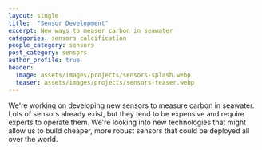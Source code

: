 ```yaml
---
layout: single
title:  "Sensor Development"
excerpt: New ways to measer carbon in seawater
categories: sensors calcification
people_category: sensors
post_category: sensors
author_profile: true
header:
  image: assets/images/projects/sensors-splash.webp
  teaser: assets/images/projects/sensors-teaser.webp
---
```


We're working on developing new sensors to measure carbon in seawater. Lots of sensors already exist, but they tend to be expensive and require experts to operate them. We're looking into new technologies that might allow us to build cheaper, more robust sensors that could be deployed all over the world.
